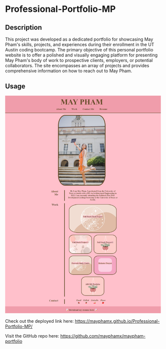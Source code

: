 # Professional-Portfolio-MP

## Description
This project was developed as a dedicated portfolio for showcasing May Pham's skills, projects, and experiences during their enrollment in the UT Austin coding bootcamp. The primary objective of this personal portfolio website is to offer a polished and visually engaging platform for presenting May Pham's body of work to prospective clients, employers, or potential collaborators. The site encompasses an array of projects and provides comprehensive information on how to reach out to May Pham.

## Usage
![Webpage Screenshot](Assets/images/screencapture-mayphamx-github-io-Professional-Portfolio-MP.png)

 Check out the deployed link here: https://mayphamx.github.io/Professional-Portfolio-MP/

Visit the GitHub repo here: https://github.com/mayphamx/maypham-portfolio
